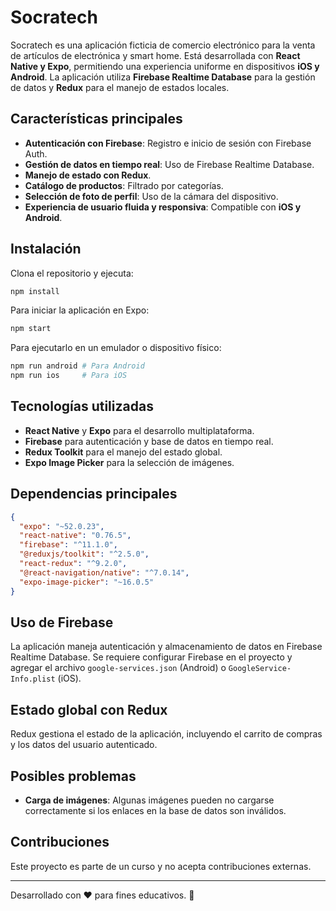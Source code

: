 # Socratech

Socratech es una aplicación ficticia de comercio electrónico para la venta de artículos de electrónica y smart home. Está desarrollada con **React Native y Expo**, permitiendo una experiencia uniforme en dispositivos **iOS y Android**. La aplicación utiliza **Firebase Realtime Database** para la gestión de datos y **Redux** para el manejo de estados locales.

## Características principales

- **Autenticación con Firebase**: Registro e inicio de sesión con Firebase Auth.
- **Gestión de datos en tiempo real**: Uso de Firebase Realtime Database.
- **Manejo de estado con Redux**.
- **Catálogo de productos**: Filtrado por categorías.
- **Selección de foto de perfil**: Uso de la cámara del dispositivo.
- **Experiencia de usuario fluida y responsiva**: Compatible con **iOS y Android**.

## Instalación

Clona el repositorio y ejecuta:

```sh
npm install
```

Para iniciar la aplicación en Expo:

```sh
npm start
```

Para ejecutarlo en un emulador o dispositivo físico:

```sh
npm run android # Para Android
npm run ios     # Para iOS
```

## Tecnologías utilizadas

- **React Native** y **Expo** para el desarrollo multiplataforma.
- **Firebase** para autenticación y base de datos en tiempo real.
- **Redux Toolkit** para el manejo del estado global.
- **Expo Image Picker** para la selección de imágenes.

## Dependencias principales

```json
{
  "expo": "~52.0.23",
  "react-native": "0.76.5",
  "firebase": "^11.1.0",
  "@reduxjs/toolkit": "^2.5.0",
  "react-redux": "^9.2.0",
  "@react-navigation/native": "^7.0.14",
  "expo-image-picker": "~16.0.5"
}
```

## Uso de Firebase

La aplicación maneja autenticación y almacenamiento de datos en Firebase Realtime Database. Se requiere configurar Firebase en el proyecto y agregar el archivo `google-services.json` (Android) o `GoogleService-Info.plist` (iOS).

## Estado global con Redux

Redux gestiona el estado de la aplicación, incluyendo el carrito de compras y los datos del usuario autenticado.

## Posibles problemas

- **Carga de imágenes**: Algunas imágenes pueden no cargarse correctamente si los enlaces en la base de datos son inválidos.

## Contribuciones

Este proyecto es parte de un curso y no acepta contribuciones externas.

---

Desarrollado con ❤️ para fines educativos. 🚀

